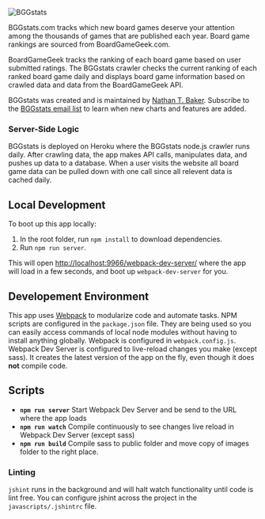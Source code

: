![BGGstats](http://www.bggstats.com/images/BGGstats-medium.png "BGGstats")

BGGstats.com tracks which new board games deserve your attention among the thousands of games that are published each year. Board game rankings are sourced from BoardGameGeek.com.

BoardGameGeek tracks the ranking of each board game based on user submitted ratings. The BGGstats crawler checks the current ranking of each ranked board game daily and displays board game information based on crawled data and data from the BoardGameGeek API.

BGGstats was created and is maintained by [Nathan T. Baker](http://nathantbaker.com/). Subscribe to the [BGGstats email list](http://eepurl.com/ctZUa5) to learn when new charts and features are added.

### Server-Side Logic
BGGstats is deployed on Heroku where the BGGstats node.js crawler runs daily. After crawling data, the app makes API calls, manipulates data, and pushes up data to a database. When a user visits the website all board game data can be pulled down with one call since all relevent data is cached daily.

## Local Development

To boot up this app locally:
1. In the root folder, run `npm install` to download dependencies.
1. Run `npm run server`.

This will open [http://localhost:9966/webpack-dev-server/](http://localhost:9966/webpack-dev-server/) where the app will load in a few seconds, and boot up `webpack-dev-server` for you.

## Developement Environment

This app uses [Webpack](https://webpack.github.io/) to modularize code and automate tasks. NPM scripts are configured in the `package.json` file. They are being used so you can easily access commands of local node modules without having to install anything globally. Webpack is configured in `webpack.config.js`. Webpack Dev Server is configured to live-reload changes you make (except sass). It creates the latest version of the app on the fly, even though it does **not** compile code.

## Scripts

* **`npm run server`** Start Webpack Dev Server and be send to the URL where the app loads
* **`npm run watch`** Compile continuously to see changes live reload in Webpack Dev Server (except sass)
* **`npm run build`** Compile sass to public folder and move copy of images folder to the right place.

### Linting
`jshint` runs in the background and will halt watch functionality until code is lint free. You can configure jshint across the project in the `javascripts/.jshintrc` file.